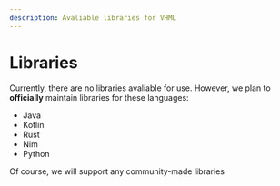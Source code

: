 ```yaml
---
description: Avaliable libraries for VHML
---
```


# Libraries

Currently, there are no libraries avaliable for use. However, we plan to **officially** maintain libraries for these languages:

* Java
* Kotlin
* Rust
* Nim
* Python

Of course, we will support any community-made libraries
